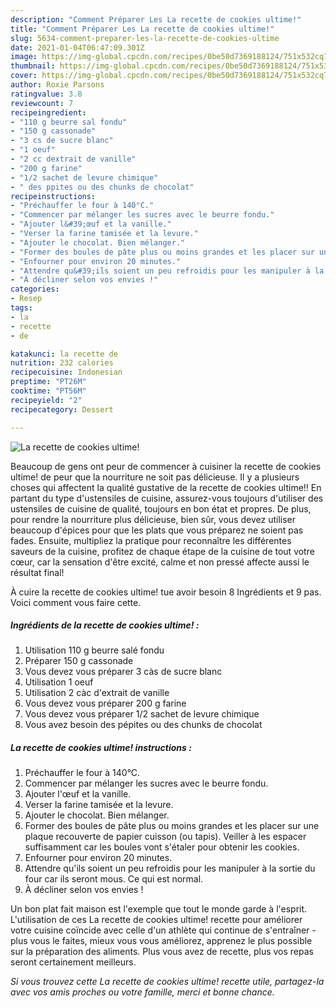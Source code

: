 ```yaml
---
description: "Comment Préparer Les La recette de cookies ultime!"
title: "Comment Préparer Les La recette de cookies ultime!"
slug: 5634-comment-preparer-les-la-recette-de-cookies-ultime
date: 2021-01-04T06:47:09.301Z
image: https://img-global.cpcdn.com/recipes/0be50d7369188124/751x532cq70/la-recette-de-cookies-ultime-photo-principale-de-la-recette.jpg
thumbnail: https://img-global.cpcdn.com/recipes/0be50d7369188124/751x532cq70/la-recette-de-cookies-ultime-photo-principale-de-la-recette.jpg
cover: https://img-global.cpcdn.com/recipes/0be50d7369188124/751x532cq70/la-recette-de-cookies-ultime-photo-principale-de-la-recette.jpg
author: Roxie Parsons
ratingvalue: 3.8
reviewcount: 7
recipeingredient:
- "110 g beurre sal fondu"
- "150 g cassonade"
- "3 cs de sucre blanc"
- "1 oeuf"
- "2 cc dextrait de vanille"
- "200 g farine"
- "1/2 sachet de levure chimique"
- " des ppites ou des chunks de chocolat"
recipeinstructions:
- "Préchauffer le four à 140°C."
- "Commencer par mélanger les sucres avec le beurre fondu."
- "Ajouter l&#39;œuf et la vanille."
- "Verser la farine tamisée et la levure."
- "Ajouter le chocolat. Bien mélanger."
- "Former des boules de pâte plus ou moins grandes et les placer sur une plaque recouverte de papier cuisson (ou tapis). Veiller à les espacer suffisamment car les boules vont s&#39;étaler pour obtenir les cookies."
- "Enfourner pour environ 20 minutes."
- "Attendre qu&#39;ils soient un peu refroidis pour les manipuler à la sortie du four car ils seront mous. Ce qui est normal."
- "À décliner selon vos envies !"
categories:
- Resep
tags:
- la
- recette
- de

katakunci: la recette de 
nutrition: 232 calories
recipecuisine: Indonesian
preptime: "PT26M"
cooktime: "PT56M"
recipeyield: "2"
recipecategory: Dessert

---
```



![La recette de cookies ultime!](https://img-global.cpcdn.com/recipes/0be50d7369188124/751x532cq70/la-recette-de-cookies-ultime-photo-principale-de-la-recette.jpg)

Beaucoup de gens ont peur de commencer à cuisiner la recette de cookies ultime! de peur que la nourriture ne soit pas délicieuse. Il y a plusieurs choses qui affectent la qualité gustative de la recette de cookies ultime!! En partant du type d'ustensiles de cuisine, assurez-vous toujours d'utiliser des ustensiles de cuisine de qualité, toujours en bon état et propres. De plus, pour rendre la nourriture plus délicieuse, bien sûr, vous devez utiliser beaucoup d'épices pour que les plats que vous préparez ne soient pas fades. Ensuite, multipliez la pratique pour reconnaître les différentes saveurs de la cuisine, profitez de chaque étape de la cuisine de tout votre cœur, car la sensation d'être excité, calme et non pressé affecte aussi le résultat final!

<!--inarticleads1-->

À cuire la recette de cookies ultime! tue avoir besoin 8 Ingrédients et 9 pas. Voici comment vous faire cette.

##### Ingrédients de la recette de cookies ultime! :

1. Utilisation 110 g beurre salé fondu
1. Préparer 150 g cassonade
1. Vous devez vous préparer 3 càs de sucre blanc
1. Utilisation 1 oeuf
1. Utilisation 2 càc d&#39;extrait de vanille
1. Vous devez vous préparer 200 g farine
1. Vous devez vous préparer 1/2 sachet de levure chimique
1. Vous avez besoin  des pépites ou des chunks de chocolat




<!--inarticleads2-->

##### La recette de cookies ultime! instructions :

1. Préchauffer le four à 140°C.
1. Commencer par mélanger les sucres avec le beurre fondu.
1. Ajouter l&#39;œuf et la vanille.
1. Verser la farine tamisée et la levure.
1. Ajouter le chocolat. Bien mélanger.
1. Former des boules de pâte plus ou moins grandes et les placer sur une plaque recouverte de papier cuisson (ou tapis). Veiller à les espacer suffisamment car les boules vont s&#39;étaler pour obtenir les cookies.
1. Enfourner pour environ 20 minutes.
1. Attendre qu&#39;ils soient un peu refroidis pour les manipuler à la sortie du four car ils seront mous. Ce qui est normal.
1. À décliner selon vos envies !




<!--inarticleads1-->

<p>
Un bon plat fait maison est l'exemple que tout le monde garde à l'esprit. L'utilisation de ces La recette de cookies ultime! recette pour améliorer votre cuisine coïncide avec celle d'un athlète qui continue de s'entraîner - plus vous le faites, mieux vous vous améliorez, apprenez le plus possible sur la préparation des aliments. Plus vous avez de recette, plus vos repas seront certainement meilleurs.
</p>

<p>
<i>Si vous trouvez cette La recette de cookies ultime! recette utile, partagez-la avec vos amis proches ou votre famille, merci et bonne chance.</i>
</p>
